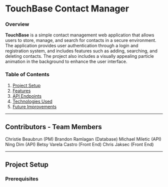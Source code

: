 # TouchBase Contact Manager

### Overview
**TouchBase** is a simple contact management web application that allows users to store, manage, and search for contacts in a secure environment. The application provides user authentication through a login and registration system, and includes features such as adding, searching, and deleting contacts. The project also includes a visually appealing particle animation in the background to enhance the user interface.

### Table of Contents
1. [Project Setup](#project-setup)
2. [Features](#features)
3. [API Endpoints](#api-endpoints)
4. [Technologies Used](#technologies-used)
5. [Future Improvements](#future-improvements)

---
## Contributors - Team Members 

Christie Beaubrun (PM)
Brandon Ramlagan (Database)
Michael Miletic (API)
Ning Dim (API)
Betsy Varela Castro (Front End)
Chris Jaksec (Front End)

---
## Project Setup

### Prerequisites




